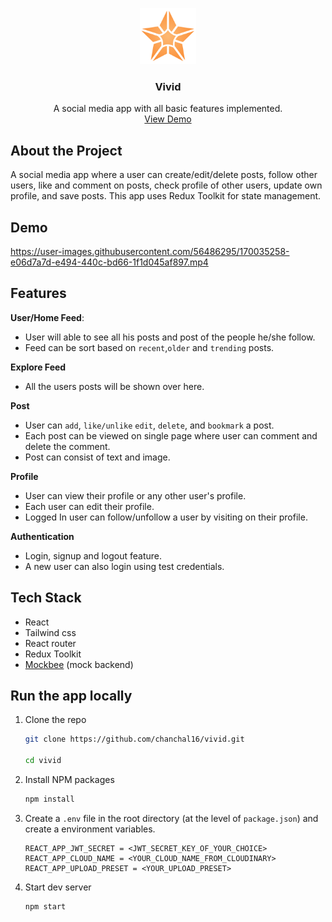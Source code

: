 <!-- PROJECT LOGO -->
<p align="center">
  <a href="https://github.com/chanchal16/vivid/">
    <img src="public/staryu.svg" alt="Logo" width="90" height="90">
  </a>
  <h3 align="center">Vivid</h3>

  <p align="center">
    A social media app with all basic features implemented. 
    <br />
    <a href="https://vividd.netlify.app/" target="_blank">View Demo</a>
  </p>
</p>


## About the Project
A social media app where a user can create/edit/delete posts, follow other users, like and comment on posts, check profile of other users, update own profile, and save posts. This app uses Redux Toolkit for state management.

## Demo

https://user-images.githubusercontent.com/56486295/170035258-e06d7a7d-e494-440c-bd66-1f1d045af897.mp4


 
## Features
**User/Home Feed**:

- User will able to see all his posts and post of the people he/she follow.
- Feed can be sort based on `recent`,`older` and `trending` posts.

**Explore Feed**

- All the users posts will be shown over here.

**Post**

- User can `add`, `like/unlike` `edit`, `delete`, and `bookmark` a post.
- Each post can be viewed on single page where user can comment and delete the comment.
- Post can consist of text and image.

**Profile**

- User can view their profile or any other user's profile.
- Each user can edit their profile.
- Logged In user can follow/unfollow a user by visiting on their profile.

**Authentication**

- Login, signup and logout feature.
- A new user can also login using test credentials.


## Tech Stack
- React
- Tailwind css
- React router
- Redux Toolkit
- [Mockbee](https://mockbee.netlify.app/) (mock backend)

## Run the app locally

1. Clone the repo
   ```sh
   git clone https://github.com/chanchal16/vivid.git
   
   cd vivid
   ```
2. Install NPM packages
   ```sh
   npm install
   ```
3. Create a `.env` file in the root directory (at the level of `package.json`) and create a environment variables.

   ```
   REACT_APP_JWT_SECRET = <JWT_SECRET_KEY_OF_YOUR_CHOICE>
   REACT_APP_CLOUD_NAME = <YOUR_CLOUD_NAME_FROM_CLOUDINARY>
   REACT_APP_UPLOAD_PRESET = <YOUR_UPLOAD_PRESET>
   ```
4. Start dev server
   ```sh
   npm start
